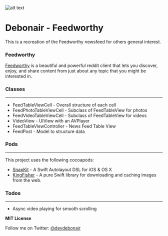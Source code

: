 ![alt text](https://github.com/devdebonair/debonair-feedworthy/blob/master/Feedworthy/Assets.xcassets/AppIcon.appiconset/Icon-76@2x.png?raw=true "Feedworthy Logo")
# Debonair - Feedworthy

This is a recreation of the Feedworthy newsfeed for others general interest.

### Feedworthy
[Feedworthy] is a beautiful and powerful reddit client that lets you discover, enjoy, and share content from just about any topic that you might be interested in.


### Classes
-----------
  - FeedTableViewCell - Overall structure of each cell
  - FeedPhotoTableViewCell - Subclass of FeedTableView for photos
  - FeedVideoTableViewCell - Subclass of FeedTableView for videos
  - VideoView - UIView with an AVPlayer
  - FeedTableViewController - News Feed Table View
  - FeedPost - Model to structure data

### Pods
--------
This project uses the following cocoapods:

* [SnapKit] - A Swift Autolayout DSL for iOS & OS X
* [KingFisher] - A pure Swift library for downloading and caching images from the web.

### Todos
---------
 - Async video playing for smooth scrolling

**MIT License**

Follow me on Twitter: [@devdebonair]

[Feedworthy]: <http://feedworthy.com/>
[Kingfisher]: <https://github.com/onevcat/Kingfisher>
[SnapKit]: <https://github.com/SnapKit/SnapKit>
[@devdebonair]: <https://twitter.com/devdebonair>
